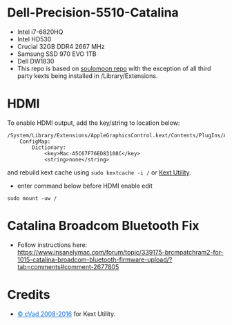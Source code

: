 # Dell-Precision-5510-Catalina
* Intel i7-6820HQ 
* Intel HD530 
* Crucial 32GB DDR4 2667 MHz
* Samsung SSD 970 EVO 1TB 
* Dell DW1830  
* This repo is based on
[soulomoon repo](https://github.com/soulomoon/Dell-Precision-5510-OSX) with the exception of all third party kexts being installed in /Library/Extensions.

# HDMI
To enable HDMI output, add the key/string to location below: 
```
/System/Library/Extensions/AppleGraphicsControl.kext/Contents/PlugIns/AppleGraphicsDevicePolicy.kext/Contents/Info.plist:
	ConfigMap:
		Dictionary:
			<key>Mac-A5C67F76ED83108C</key>
			<string>none</string>
``` 
and rebuild kext cache using 
`sudo kextcache -i /` or [Kext Utility](http://cvad-mac.narod.ru/index/0-4).

* enter command below before HDMI enable edit
```
sudo mount -uw /
```

# Catalina Broadcom Bluetooth Fix

* Follow instructions here: https://www.insanelymac.com/forum/topic/339175-brcmpatchram2-for-1015-catalina-broadcom-bluetooth-firmware-upload/?tab=comments#comment-2677805


# Credits
- <a class="bbc_url" href="http://cvad-mac.narod.ru/" rel="nofollow external" sl-processed="1" style="color: rgb(15, 114, 218);" title="External link">© cVad 2008-2016</a> for Kext Utility.
